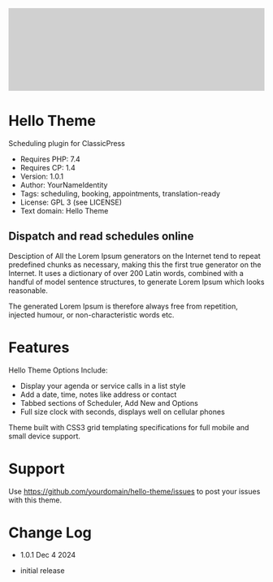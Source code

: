 ![Hello Theme banner](images/banner-1544x500.png)

# Hello Theme
Scheduling plugin for ClassicPress

- Requires PHP: 7.4
- Requires CP:  1.4
- Version:      1.0.1
- Author:       YourNameIdentity
- Tags:         scheduling, booking, appointments, translation-ready
- License:      GPL 3 (see LICENSE)
- Text domain:  Hello Theme

## Dispatch and read schedules online
Desciption of All the Lorem Ipsum generators on the Internet tend to repeat predefined chunks as necessary, making this the first true generator on the Internet. It uses a dictionary of over 200 Latin words, combined with a handful of model sentence structures, to generate Lorem Ipsum which looks reasonable. 

The generated Lorem Ipsum is therefore always free from repetition, injected humour, or non-characteristic words etc.

# Features
Hello Theme Options Include:

* Display your agenda or service calls in a list style
* Add a date, time, notes like address or contact
* Tabbed sections of Scheduler, Add New and Options
* Full size clock with seconds, displays well on cellular phones

Theme built with CSS3 grid templating specifications for full mobile and small device support.

# Support
Use https://github.com/yourdomain/hello-theme/issues to post your issues with this theme.

# Change Log
- 1.0.1
Dec 4 2024
* initial release
